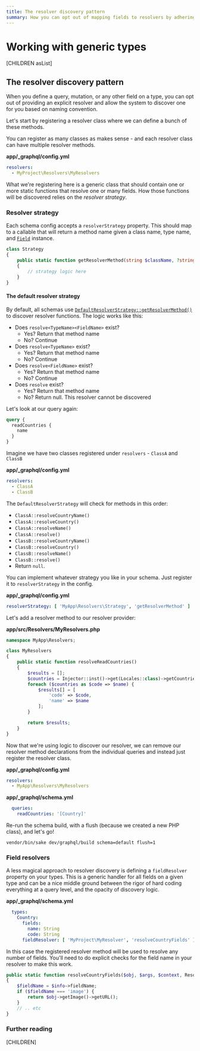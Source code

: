 ```yaml
---
title: The resolver discovery pattern
summary: How you can opt out of mapping fields to resolvers by adhering to naming conventions
---
```


# Working with generic types

[CHILDREN asList]

## The resolver discovery pattern

When you define a query, mutation, or any other field on a type, you can opt out of providing
an explicit resolver and allow the system to discover one for you based on naming convention.

Let's start by registering a resolver class where we can define a bunch of these methods.

You can register as many classes as makes sense - and each resolver class can have multiple
resolver methods.

**app/_graphql/config.yml**
```yaml
resolvers:
  - MyProject\Resolvers\MyResolvers
```

What we're registering here is a generic class that should contain one or more static functions that resolve one
or many fields. How those functions will be discovered relies on the _resolver strategy_.

### Resolver strategy

Each schema config accepts a `resolverStrategy` property. This should map to a callable that will return
a method name given a class name, type name, and [`Field`](api:SilverStripe\GraphQL\Schema\Field\Field) instance.

```php
class Strategy
{
    public static function getResolverMethod(string $className, ?string $typeName = null, ?Field $field = null): ?string
    {
        // strategy logic here
    }
}
```

#### The default resolver strategy

By default, all schemas use [`DefaultResolverStrategy::getResolverMethod()`](api:SilverStripe\GraphQL\Schema\Resolver\DefaultResolverStrategy::getResolverMethod())
to discover resolver functions. The logic works like this:

* Does `resolve<TypeName><FieldName>` exist?
  * Yes? Return that method name
  * No? Continue
* Does `resolve<TypeName>` exist?
  * Yes? Return that method name
  * No? Continue
* Does `resolve<FieldName>` exist?
  * Yes? Return that method name
  * No? Continue
* Does `resolve` exist?
  * Yes? Return that method name
  * No? Return null. This resolver cannot be discovered

Let's look at our query again:

```graphql
query {
  readCountries {
    name
  }
}
```

Imagine we have two classes registered under `resolvers` - `ClassA` and `ClassB`

**app/_graphql/config.yml**
```yaml
resolvers:
  - ClassA
  - ClassB
```

The `DefaultResolverStrategy` will check for methods in this order:

* `ClassA::resolveCountryName()`
* `ClassA::resolveCountry()`
* `ClassA::resolveName()`
* `ClassA::resolve()`
* `ClassB::resolveCountryName()`
* `ClassB::resolveCountry()`
* `ClassB::resolveName()`
* `ClassB::resolve()`
* Return `null`.

You can implement whatever strategy you like in your schema. Just register it to `resolverStrategy` in the config.

**app/_graphql/config.yml**
```yaml
resolverStrategy: [ 'MyApp\Resolvers\Strategy', 'getResolverMethod' ]
```

Let's add a resolver method to our resolver provider:

**app/src/Resolvers/MyResolvers.php**
```php
namespace MyApp\Resolvers;

class MyResolvers
{
    public static function resolveReadCountries()
    {
        $results = [];
        $countries = Injector::inst()->get(Locales::class)->getCountries();
        foreach ($countries as $code => $name) {
            $results[] = [
                'code' => $code,
                'name' => $name
            ];
        }

        return $results;
    }
}
```

Now that we're using logic to discover our resolver, we can remove our resolver method declarations from the individual
queries and instead just register the resolver class.

**app/_graphql/config.yml**
```yaml
resolvers:
  - MyApp\Resolvers\MyResolvers
```

**app/_graphql/schema.yml**
```yml
  queries:
    readCountries: '[Country]'
```

Re-run the schema build, with a flush (because we created a new PHP class), and let's go!

`vendor/bin/sake dev/graphql/build schema=default flush=1`

### Field resolvers

A less magical approach to resolver discovery is defining a `fieldResolver` property on your
types. This is a generic handler for all fields on a given type and can be a nice middle
ground between the rigor of hard coding everything at a query level, and the opacity of discovery logic.

**app/_graphql/schema.yml**
```yml
  types:
    Country:
      fields:
        name: String
        code: String
      fieldResolver: [ 'MyProject\MyResolver', 'resolveCountryFields' ]
```

In this case the registered resolver method will be used to resolve any number of fields.
You'll need to do explicit checks for the field name in your resolver to make this work.

```php
public static function resolveCountryFields($obj, $args, $context, ResolveInfo $info)
{
    $fieldName = $info->fieldName;
    if ($fieldName === 'image') {
        return $obj->getImage()->getURL();
    }
    // .. etc
}
```

### Further reading

[CHILDREN]
